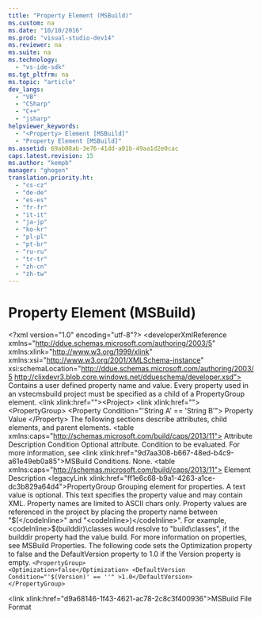 ```yaml
---
title: "Property Element (MSBuild)"
ms.custom: na
ms.date: "10/10/2016"
ms.prod: "visual-studio-dev14"
ms.reviewer: na
ms.suite: na
ms.technology: 
  - "vs-ide-sdk"
ms.tgt_pltfrm: na
ms.topic: "article"
dev_langs: 
  - "VB"
  - "CSharp"
  - "C++"
  - "jsharp"
helpviewer_keywords: 
  - "<Property> Element [MSBuild]"
  - "Property Element [MSBuild]"
ms.assetid: 69ab08ab-3e76-41dd-a01b-49aa1d2e0cac
caps.latest.revision: 15
ms.author: "kempb"
manager: "ghogen"
translation.priority.ht: 
  - "cs-cz"
  - "de-de"
  - "es-es"
  - "fr-fr"
  - "it-it"
  - "ja-jp"
  - "ko-kr"
  - "pl-pl"
  - "pt-br"
  - "ru-ru"
  - "tr-tr"
  - "zh-cn"
  - "zh-tw"
---
```

# Property Element (MSBuild)
\<?xml version="1.0" encoding="utf-8"?>
\<developerXmlReference xmlns="http://ddue.schemas.microsoft.com/authoring/2003/5" xmlns:xlink="http://www.w3.org/1999/xlink" xmlns:xsi="http://www.w3.org/2001/XMLSchema-instance" xsi:schemaLocation="http://ddue.schemas.microsoft.com/authoring/2003/5 http://clixdevr3.blob.core.windows.net/ddueschema/developer.xsd">
  <introduction>
    <para>Contains a user defined property name and value. Every property used in an <token>vstecmsbuild</token> project must be specified as a child of a <unmanagedCodeEntityReference>PropertyGroup</unmanagedCodeEntityReference> element.</para>
  </introduction>
  <schemaHierarchy>
    \<link xlink:href="">&lt;Project&gt;</link>
    \<link xlink:href="">    &lt;PropertyGroup&gt;</link>
  </schemaHierarchy>
  <syntaxSection>
    <legacySyntax>&lt;<parameterReference>Property </parameterReference>Condition="'String A' == 'String B'"&gt;
    Property Value
&lt;/<parameterReference>Property</parameterReference>&gt;</legacySyntax>
  </syntaxSection>
  <attributesandElements>
    <para>The following sections describe attributes, child elements, and parent elements.</para>
    <attributes>
      \<table xmlns:caps="http://schemas.microsoft.com/build/caps/2013/11">
        <thead>
          <tr>
            <TD>
              <para>Attribute</para>
            </TD>
            <TD>
              <para>Description</para>
            </TD>
          </tr>
        </thead>
        <tbody>
          <tr>
            <TD>
              <para>
                <unmanagedCodeEntityReference>Condition</unmanagedCodeEntityReference>
              </para>
            </TD>
            <TD>
              <para>Optional attribute.</para>
              <para>Condition to be evaluated. For more information, see \<link xlink:href="9d7aa308-b667-48ed-b4c9-a61e49eb0a85">MSBuild Conditions</link>.</para>
            </TD>
          </tr>
        </tbody>
      </table>
    </attributes>
    <childElement>
      <para>None.</para>
    </childElement>
    <parentElement>
      \<table xmlns:caps="http://schemas.microsoft.com/build/caps/2013/11">
        <thead>
          <tr>
            <TD>
              <para>Element</para>
            </TD>
            <TD>
              <para>Description</para>
            </TD>
          </tr>
        </thead>
        <tbody>
          <tr>
            <TD>
              <para>
                \<legacyLink xlink:href="ff1e6c68-b9a1-4263-a1ce-dc3b829a64d4">PropertyGroup</legacyLink>
              </para>
            </TD>
            <TD>
              <para>Grouping element for properties.</para>
            </TD>
          </tr>
        </tbody>
      </table>
    </parentElement>
  </attributesandElements>
  <textValue>
    <content>
      <para>A text value is optional.</para>
      <para>This text specifies the property value and may contain XML.</para>
    </content>
  </textValue>
  <remarks>
    <content>
      <para>Property names are limited to ASCII chars only. Property values are referenced in the project by placing the property name between "<codeInline>$(</codeInline>" and "<codeInline>)</codeInline>". For example, <codeInline>$(builddir)\classes</codeInline> would resolve to "build\classes", if the <codeInline>builddir</codeInline> property had the value <codeInline>build</codeInline>. For more information on properties, see MSBuild Properties.</para>
    </content>
  </remarks>
  <codeExample>
    <description>
      <content>
        <para>The following code sets the <codeInline>Optimization</codeInline> property to <codeInline>false</codeInline> and the <codeInline>DefaultVersion</codeInline> property to <codeInline>1.0</codeInline> if the <codeInline>Version</codeInline> property is empty.</para>
      </content>
    </description>
    <code>&lt;PropertyGroup&gt;
    &lt;Optimization&gt;false&lt;/Optimization&gt;
    &lt;DefaultVersion Condition="'$(Version)' == ''" &gt;1.0&lt;/DefaultVersion&gt;
&lt;/PropertyGroup&gt;</code>
    <comments>
      <content />
    </comments>
  </codeExample>
  <relatedTopics>

\<link xlink:href="d9a68146-1f43-4621-ac78-2c8c3f400936">MSBuild File Format</link>
</relatedTopics>
</developerXmlReference>